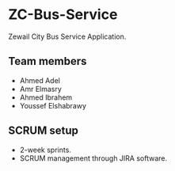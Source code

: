 # ZC-Bus-Service
Zewail City Bus Service Application.

## Team members
- Ahmed Adel
- Amr Elmasry
- Ahmed Ibrahem
- Youssef Elshabrawy

## SCRUM setup
- 2-week sprints.
- SCRUM management through JIRA software.
